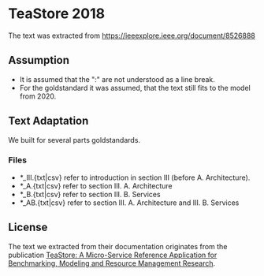 # TeaStore 2018

The text was extracted from https://ieeexplore.ieee.org/document/8526888

## Assumption
* It is assumed that the ":" are not understood as a line break.
* For the goldstandard it was assumed, that the text still fits to the model from 2020.

## Text Adaptation

We built for several parts goldstandards.

### Files

* *_III.{txt|csv} refer to introduction in section III (before A. Architecture).
* *_A.{txt|csv} refer to section III. A. Architecture
* *_B.{txt|csv} refer to section III. B. Services
* *_AB.{txt|csv} refer to section III. A. Architecture and III. B. Services

## License

The text we extracted from their documentation originates from the publication [TeaStore: A Micro-Service Reference Application for Benchmarking, Modeling and Resource Management Research](https://ieeexplore.ieee.org/document/8526888).